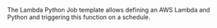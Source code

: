The Lambda Python Job template allows defining an AWS Lambda and Python and triggering this function on a schedule.
